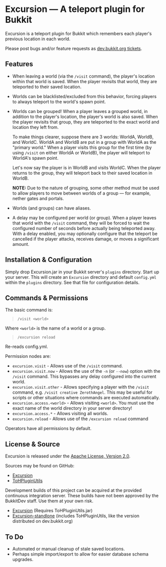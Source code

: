 # Excursion &mdash; A teleport plugin for Bukkit #

Excursion is a teleport plugin for Bukkit which remembers each player's previous location in each world.

Please post bugs and/or feature requests as [dev.bukkit.org tickets](http://dev.bukkit.org/server-mods/excursion/tickets/).

## Features ##

*   When leaving a world (via the `/visit` command), the player's location within that world is saved. When the player revisits that world, they are teleported to their saved location.

*   Worlds can be blacklisted/excluded from this behavior, forcing players to always teleport to the world's spawn point.

*   Worlds can be grouped! When a player leaves a grouped world, in addition to the player's location, the player's world is also saved. When the player revisits that group, they are teleported to the exact world and location they left from.

    To make things clearer, suppose there are 3 worlds: WorldA, WorldB, and
WorldC. WorldA and WorldB are put in a group with WorldA as the "primary world."
When a player visits this group for the first time (by using `/visit` on either
WorldA or WorldB), the player will teleport to WorldA's spawn point.

    Let's now say the player is in WorldB and visits WorldC. When the player returns to the group, they will teleport back to their saved location in WorldB.

    **NOTE:** Due to the nature of grouping, some other method must be used to allow players to move between worlds of a group &mdash; for example, nether gates and portals.

*   Worlds (and groups) can have aliases.

*   A delay may be configured per world (or group). When a player leaves that
    world with the `/visit` command, they will be forced to wait the configured
    number of seconds before actually being teleported away. With a delay
    enabled, you may optionally configure that the teleport be cancelled
    if the player attacks, receives damage, or moves a significant amount.

## Installation & Configuration ##

Simply drop Excursion.jar in your Bukkit server's `plugins` directory. Start up your server. This will create an `Excursion` directory and default `config.yml` within the `plugins` directory. See that file for configuration details.

## Commands & Permissions ##

The basic command is:

> `/visit <world>`

Where `<world>` is the name of a world or a group.

> `/excursion reload`

Re-reads config.yml.

Permission nodes are:

*   `excursion.visit` - Allows use of the `/visit` command.
*   `excursion.visit.now` - Allows the use of the `-n` (or `--now`) option with the `/visit` command. This bypasses any delay configured into the current world.
*   `excursion.visit.other` - Allows specifying a player with the `/visit` command, e.g. `/visit creative ZerothAngel`. This may be useful for scripts or other situations where commands are executed automatically.
*   `excursion.access.<world>` - Allows visiting `<world>`. You must use the exact name of the world directory in your server directory!
*   `excursion.access.*` - Allows visiting all worlds.
*   `excursion.reload` - Allows use of the `/excursion reload` command

Operators have all permissions by default.

## License & Source ##

Excursion is released under the
[Apache License, Version 2.0](http://www.apache.org/licenses/LICENSE-2.0).

Sources may be found on GitHub:

*   [Excursion](https://github.com/ZerothAngel/Excursion)
*   [ToHPluginUtils](https://github.com/ZerothAngel/ToHPluginUtils)

Development builds of this project can be acquired at the provided continuous integration server. 
These builds have not been approved by the BukkitDev staff. Use them at your own risk.

*   [Excursion](http://ci.tyrannyofheaven.org/job/Excursion/) (Requires ToHPluginUtils.jar)
*   [Excursion-standlone](http://ci.tyrannyofheaven.org/job/Excursion-standalone/) (includes ToHPluginUtils, like the version distributed on dev.bukkit.org)

## To Do ##

*   Automated or manual cleanup of stale saved locations.
*   Perhaps simple import/export to allow for easier database schema upgrades.
